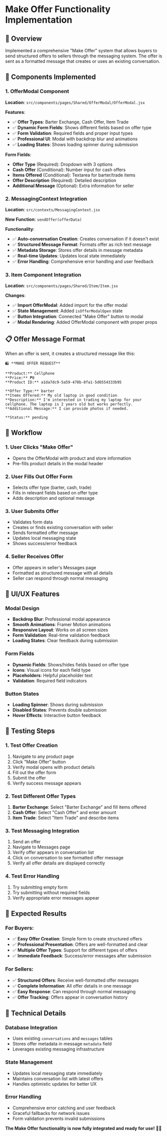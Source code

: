 # Make Offer Functionality Implementation

## 🎯 Overview

Implemented a comprehensive "Make Offer" system that allows buyers to send structured offers to sellers through the messaging system. The offer is sent as a formatted message that creates or uses an existing conversation.

## 🔧 Components Implemented

### **1. OfferModal Component**
**Location**: `src/components/pages/Shared/OfferModal/OfferModal.jsx`

**Features**:
- ✅ **Offer Types**: Barter Exchange, Cash Offer, Item Trade
- ✅ **Dynamic Form Fields**: Shows different fields based on offer type
- ✅ **Form Validation**: Required fields and proper input types
- ✅ **Professional UI**: Modal with backdrop blur and animations
- ✅ **Loading States**: Shows loading spinner during submission

**Form Fields**:
- **Offer Type** (Required): Dropdown with 3 options
- **Cash Offer** (Conditional): Number input for cash offers
- **Items Offered** (Conditional): Textarea for barter/trade items
- **Offer Description** (Required): Detailed description
- **Additional Message** (Optional): Extra information for seller

### **2. MessagingContext Integration**
**Location**: `src/contexts/MessagingContext.jsx`

**New Function**: `sendOffer(offerData)`

**Functionality**:
- ✅ **Auto-conversation Creation**: Creates conversation if it doesn't exist
- ✅ **Structured Message Format**: Formats offer as rich text message
- ✅ **Metadata Storage**: Stores offer details in message metadata
- ✅ **Real-time Updates**: Updates local state immediately
- ✅ **Error Handling**: Comprehensive error handling and user feedback

### **3. Item Component Integration**
**Location**: `src/components/pages/Shared/Item/Item.jsx`

**Changes**:
- ✅ **Import OfferModal**: Added import for the offer modal
- ✅ **State Management**: Added `isOfferModalOpen` state
- ✅ **Button Integration**: Connected "Make Offer" button to modal
- ✅ **Modal Rendering**: Added OfferModal component with proper props

## 📋 Offer Message Format

When an offer is sent, it creates a structured message like this:

```
🛍️ **MAKE OFFER REQUEST**

**Product:** Cellphone
**Price:** ₱0
**Product ID:** a1da7dc9-5a59-478b-8fa1-5d6554333b95

**Offer Type:** barter
**Items Offered:** My old laptop in good condition
**Description:** I'm interested in trading my laptop for your cellphone. The laptop is 2 years old but works perfectly.
**Additional Message:** I can provide photos if needed.

**Status:** pending
```

## 🔄 Workflow

### **1. User Clicks "Make Offer"**
- Opens the OfferModal with product and store information
- Pre-fills product details in the modal header

### **2. User Fills Out Offer Form**
- Selects offer type (barter, cash, trade)
- Fills in relevant fields based on offer type
- Adds description and optional message

### **3. User Submits Offer**
- Validates form data
- Creates or finds existing conversation with seller
- Sends formatted offer message
- Updates local messaging state
- Shows success/error feedback

### **4. Seller Receives Offer**
- Offer appears in seller's Messages page
- Formatted as structured message with all details
- Seller can respond through normal messaging

## 🎨 UI/UX Features

### **Modal Design**
- **Backdrop Blur**: Professional modal appearance
- **Smooth Animations**: Framer Motion animations
- **Responsive Layout**: Works on all screen sizes
- **Form Validation**: Real-time validation feedback
- **Loading States**: Clear feedback during submission

### **Form Fields**
- **Dynamic Fields**: Shows/hides fields based on offer type
- **Icons**: Visual icons for each field type
- **Placeholders**: Helpful placeholder text
- **Validation**: Required field indicators

### **Button States**
- **Loading Spinner**: Shows during submission
- **Disabled States**: Prevents double submission
- **Hover Effects**: Interactive button feedback

## 🧪 Testing Steps

### **1. Test Offer Creation**
1. Navigate to any product page
2. Click "Make Offer" button
3. Verify modal opens with product details
4. Fill out the offer form
5. Submit the offer
6. Verify success message appears

### **2. Test Different Offer Types**
1. **Barter Exchange**: Select "Barter Exchange" and fill items offered
2. **Cash Offer**: Select "Cash Offer" and enter amount
3. **Item Trade**: Select "Item Trade" and describe items

### **3. Test Messaging Integration**
1. Send an offer
2. Navigate to Messages page
3. Verify offer appears in conversation list
4. Click on conversation to see formatted offer message
5. Verify all offer details are displayed correctly

### **4. Test Error Handling**
1. Try submitting empty form
2. Try submitting without required fields
3. Verify appropriate error messages appear

## 🚀 Expected Results

### **For Buyers**:
- ✅ **Easy Offer Creation**: Simple form to create structured offers
- ✅ **Professional Presentation**: Offers are well-formatted and clear
- ✅ **Multiple Offer Types**: Support for different types of offers
- ✅ **Immediate Feedback**: Success/error messages after submission

### **For Sellers**:
- ✅ **Structured Offers**: Receive well-formatted offer messages
- ✅ **Complete Information**: All offer details in one message
- ✅ **Easy Response**: Can respond through normal messaging
- ✅ **Offer Tracking**: Offers appear in conversation history

## 🔧 Technical Details

### **Database Integration**
- Uses existing `conversations` and `messages` tables
- Stores offer metadata in message `metadata` field
- Leverages existing messaging infrastructure

### **State Management**
- Updates local messaging state immediately
- Maintains conversation list with latest offers
- Handles optimistic updates for better UX

### **Error Handling**
- Comprehensive error catching and user feedback
- Graceful fallbacks for network issues
- Form validation prevents invalid submissions

**The Make Offer functionality is now fully integrated and ready for use!** 🎉✨


